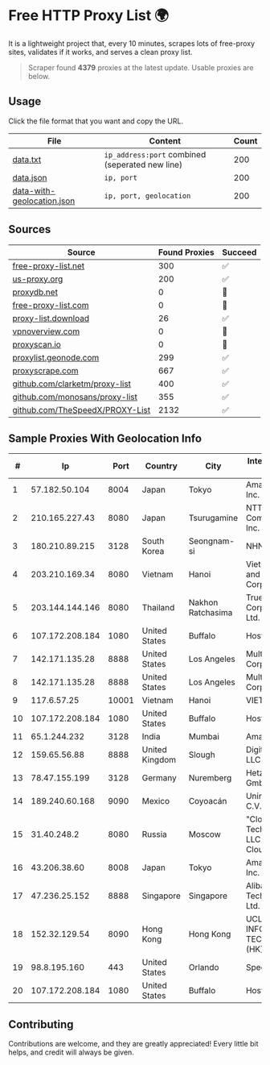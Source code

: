 
# Free HTTP Proxy List 🌍

It is a lightweight project that, every 10 minutes, scrapes lots of free-proxy sites, validates if it works, and serves a clean proxy list.


> Scraper found **4379** proxies at the latest update. Usable proxies are below.

## Usage

Click the file format that you want and copy the URL.


|File|Content|Count|
|----|-------|-----|
|[data.txt](https://raw.githubusercontent.com/themiralay/Proxy-List-World/master/data.txt)|`ip_address:port` combined (seperated new line)|200|
|[data.json](https://raw.githubusercontent.com/themiralay/Proxy-List-World/master/data.json)|`ip, port`|200|
|[data-with-geolocation.json](https://raw.githubusercontent.com/themiralay/Proxy-List-World/master/data-with-geolocation.json)|`ip, port, geolocation`|200|

## Sources

|Source|Found Proxies|Succeed|
|------|-------------|-------|
|[free-proxy-list.net](https://free-proxy-list.net)|300|✅|
|[us-proxy.org](https://www.us-proxy.org)|200|✅|
|[proxydb.net](http://proxydb.net)|0|🚫|
|[free-proxy-list.com](https://free-proxy-list.com/?page=&port=&type%5B%5D=http&type%5B%5D=https&up_time=0&search=Search)|0|🚫|
|[proxy-list.download](https://www.proxy-list.download/HTTP)|26|✅|
|[vpnoverview.com](https://vpnoverview.com/privacy/anonymous-browsing/free-proxy-servers)|0|🚫|
|[proxyscan.io](https://www.proxyscan.io)|0|🚫|
|[proxylist.geonode.com](https://proxylist.geonode.com/api/proxy-list?limit=300&page=1&sort_by=lastChecked&sort_type=desc&protocols=http,https)|299|✅|
|[proxyscrape.com](https://api.proxyscrape.com/v2/?request=displayproxies&protocol=http&timeout=10000&country=all&ssl=all&anonymity=all)|667|✅|
|[github.com/clarketm/proxy-list](https://raw.githubusercontent.com/clarketm/proxy-list/master/proxy-list-raw.txt)|400|✅|
|[github.com/monosans/proxy-list](https://raw.githubusercontent.com/monosans/proxy-list/main/proxies/http.txt)|355|✅|
|[github.com/TheSpeedX/PROXY-List](https://raw.githubusercontent.com/TheSpeedX/PROXY-List/master/http.txt)|2132|✅|


## Sample Proxies With Geolocation Info

|#|Ip|Port|Country|City|Internet Service Provider|
|-|--|----|-------|----|-------------------------|
|1|57.182.50.104|8004|Japan|Tokyo|Amazon.com, Inc.|
|2|210.165.227.43|8080|Japan|Tsurugamine|NTT PC Communications, Inc.|
|3|180.210.89.215|3128|South Korea|Seongnam-si|NHNCLOUD|
|4|203.210.169.34|8080|Vietnam|Hanoi|VietNam Post and Telecom Corporation|
|5|203.144.144.146|8080|Thailand|Nakhon Ratchasima|True Internet Corporation CO. Ltd.|
|6|107.172.208.184|1080|United States|Buffalo|HostPapa|
|7|142.171.135.28|8888|United States|Los Angeles|Multacom Corporation|
|8|142.171.135.28|8888|United States|Los Angeles|Multacom Corporation|
|9|117.6.57.25|10001|Vietnam|Hanoi|VIETTEL|
|10|107.172.208.184|1080|United States|Buffalo|HostPapa|
|11|65.1.244.232|3128|India|Mumbai|Amazon.com|
|12|159.65.56.88|8888|United Kingdom|Slough|DigitalOcean, LLC|
|13|78.47.155.199|3128|Germany|Nuremberg|Hetzner Online GmbH|
|14|189.240.60.168|9090|Mexico|Coyoacán|Uninet S.A. de C.V.|
|15|31.40.248.2|8080|Russia|Moscow|"Cloud Technologies" LLC trading as Cloud.ru|
|16|43.206.38.60|8008|Japan|Tokyo|Amazon.com, Inc.|
|17|47.236.25.152|8888|Singapore|Singapore|Alibaba (US) Technology Co., Ltd.|
|18|152.32.129.54|8090|Hong Kong|Hong Kong|UCLOUD INFORMATION TECHNOLOGY (HK) LIMITED|
|19|98.8.195.160|443|United States|Orlando|Spectrum|
|20|107.172.208.184|1080|United States|Buffalo|HostPapa|



## Contributing

Contributions are welcome, and they are greatly appreciated! Every
little bit helps, and credit will always be given.

